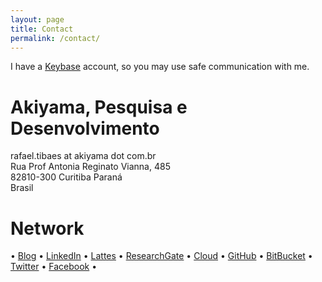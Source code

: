 ```yaml
---
layout: page
title: Contact 
permalink: /contact/
---
```


I have a [Keybase](keybase.io/tibaes) account, so you may use safe communication with me.

# Akiyama, Pesquisa e Desenvolvimento
rafael.tibaes at akiyama dot com.br <br>
Rua Prof Antonia Reginato Vianna, 485 <br>
82810-300 Curitiba Paraná <br>
Brasil

# Network
• [Blog](http://wp.fael.nl)
• [LinkedIn](http://in.fael.nl)
• [Lattes](http://lattes.fael.nl)
• [ResearchGate](http://rg.fael.nl) 
• [Cloud](http://rand.fael.nl)
• [GitHub](http://git.fael.nl)
• [BitBucket](http://bb.fael.nl)
• [Twitter](http://tt.fael.nl)
• [Facebook](http://fb.fael.nl) •
